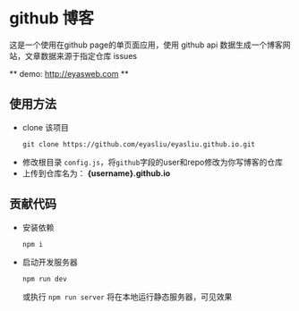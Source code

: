 # github 博客

这是一个使用在github page的单页面应用，使用 github api 数据生成一个博客网站，文章数据来源于指定仓库 issues

** demo: http://eyasweb.com **

## 使用方法

 + clone 该项目
   ```
   git clone https://github.com/eyasliu/eyasliu.github.io.git
   ```
 + 修改根目录 `config.js`，将`github`字段的user和repo修改为你写博客的仓库
 + 上传到仓库名为： **{username}.github.io**

## 贡献代码

+ 安装依赖

  ```
  npm i 
  ```
+ 启动开发服务器

  ```
  npm run dev
  ```
  
  或执行 `npm run server` 将在本地运行静态服务器，可见效果

